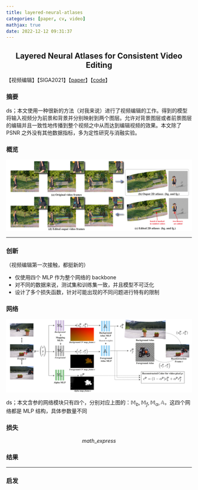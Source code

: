 ```yaml
---
title: layered-neural-atlases
categories: [paper, cv, video]
mathjax: true
date: 2022-12-12 09:31:37
---
```


<h2><center> Layered Neural Atlases for Consistent Video Editing </center></h2>

【视频编辑】【SIGA2021】【[paper](https://arxiv.org/pdf/2109.11418.pdf)】【[code](https://github.com/ykasten/layered-neural-atlases)】

### 摘要

ds；本文使用一种很新的方法（对我来说）进行了视频编辑的工作。得到的模型将输入视频分为前景和背景并分别映射到两个图层。允许对背景图层或者前景图层的编辑并且一致性地传播到整个视频之中从而达到编辑视频的效果。本文除了 PSNR 之外没有其他数据指标，多为定性研究与消融实验。

### 概览

![image-20221212163203372](layered-neural-atlases/image-20221212163203372.png)

<!-- more -->

----

### 创新

（视频编辑第一次接触，都挺新的）

- 仅使用四个 MLP 作为整个网络的 backbone
- 对不同的数据来说，测试集和训练集一致，并且模型不可泛化
- 设计了多个损失函数，针对可能出现的不同问题进行特有的限制

### 网络

<img src="layered-neural-atlases/image-20221214093448979.png" alt="image-20221214093448979" style="zoom:67%;" />

ds；本文含参的网络模块只有四个，分别对应上图的：$\mathbb M_b, \mathbb M_f, \mathbb M_\alpha, \mathbb A$，这四个网络都是 MLP 结构，具体参数量不同

### 损失

$$
math\_express
$$

### 结果

----

### 启发



